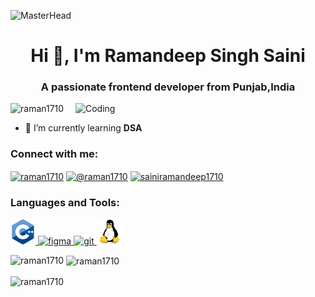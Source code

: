 ![MasterHead](https://codinginfinite.com/wp-content/uploads/2018/12/0KXuX_V54FKpK-wsX.gif)
<h1 align="center">Hi 👋, I'm Ramandeep Singh Saini</h1>
<h3 align="center">A passionate frontend developer from Punjab,India</h3>
<img align="right" alt="Coding" width="400" src="https://i.pinimg.com/originals/54/e3/7d/54e37d8074ebcde1d96c77d7b2a7f310.gif">


<p align="left"> <img src="https://komarev.com/ghpvc/?username=raman1710&label=Profile%20views&color=0e75b6&style=flat" alt="raman1710" /> </p>

- 🌱 I’m currently learning **DSA**

<h3 align="left">Connect with me:</h3>
<p align="left">
<a href="https://linkedin.com/in/raman1710" target="blank"><img align="center" src="https://raw.githubusercontent.com/rahuldkjain/github-profile-readme-generator/master/src/images/icons/Social/linked-in-alt.svg" alt="raman1710" height="30" width="40" /></a>
<a href="https://hashnode.com/@raman1710" target="blank"><img align="center" src="https://raw.githubusercontent.com/rahuldkjain/github-profile-readme-generator/master/src/images/icons/Social/hashnode.svg" alt="@raman1710" height="30" width="40" /></a>
<a href="https://auth.geeksforgeeks.org/user/sainiramandeep1710" target="blank"><img align="center" src="https://raw.githubusercontent.com/rahuldkjain/github-profile-readme-generator/master/src/images/icons/Social/geeks-for-geeks.svg" alt="sainiramandeep1710" height="30" width="40" /></a>
</p>

<h3 align="left">Languages and Tools:</h3>
<p align="left"> <a href="https://www.w3schools.com/cpp/" target="_blank" rel="noreferrer"> <img src="https://raw.githubusercontent.com/devicons/devicon/master/icons/cplusplus/cplusplus-original.svg" alt="cplusplus" width="40" height="40"/> </a> <a href="https://www.figma.com/" target="_blank" rel="noreferrer"> <img src="https://www.vectorlogo.zone/logos/figma/figma-icon.svg" alt="figma" width="40" height="40"/> </a> <a href="https://git-scm.com/" target="_blank" rel="noreferrer"> <img src="https://www.vectorlogo.zone/logos/git-scm/git-scm-icon.svg" alt="git" width="40" height="40"/> </a> <a href="https://www.linux.org/" target="_blank" rel="noreferrer"> <img src="https://raw.githubusercontent.com/devicons/devicon/master/icons/linux/linux-original.svg" alt="linux" width="40" height="40"/> </a> </p>

<p><img align="left" src="https://github-readme-stats.vercel.app/api/top-langs?username=raman1710&show_icons=true&locale=en&layout=compact" alt="raman1710" /></p>

<p>&nbsp;<img align="center" src="https://github-readme-stats.vercel.app/api?username=raman1710&show_icons=true&locale=en" alt="raman1710" /></p>

<p><img align="center" src="https://github-readme-streak-stats.herokuapp.com/?user=raman1710&" alt="raman1710" /></p>
